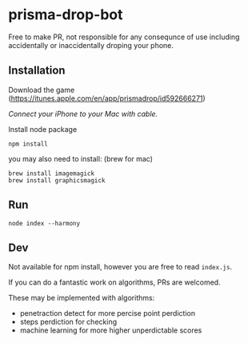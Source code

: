 # prisma-drop-bot

Free to make PR, not responsible for any consequnce of use including accidentally or inaccidentally droping your phone.

## Installation
Download the game
(https://itunes.apple.com/en/app/prismadrop/id592666271)

*Connect your iPhone to your Mac with cable.*

Install node package
``` shell
npm install
```
you may also need to install: (brew for mac)
``` shell
brew install imagemagick
brew install graphicsmagick
```

## Run 
``` shell
node index --harmony
```

## Dev
Not available for npm install, however you are free to read `index.js`. 

If you can do a fantastic work on algorithms, PRs are welcomed.

These may be implemented with algorithms:
- penetraction detect for more percise point perdiction
- steps perdiction for checking
- machine learning for more higher unperdictable scores
